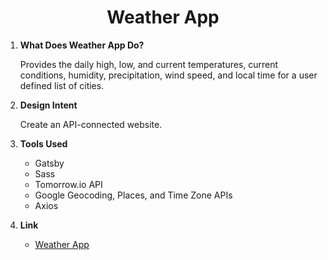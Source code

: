 <!-- <p align="center">
  <a href="https://www.gatsbyjs.com/?utm_source=starter&utm_medium=readme&utm_campaign=minimal-starter">
    <img alt="Gatsby" src="https://www.gatsbyjs.com/Gatsby-Monogram.svg" width="60" />
  </a>
</p> -->
<h1 align="center">
  Weather App
</h1>

1.  **What Does Weather App Do?**

    Provides the daily high, low, and current temperatures, current conditions, humidity, precipitation, wind speed, and local time for a user defined list of cities.

2.  **Design Intent**

    Create an API-connected website.

3.  **Tools Used**

    - Gatsby
    - Sass
    - Tomorrow.io API
    - Google Geocoding, Places, and Time Zone APIs
    - Axios

4.  **Link**

    - [Weather App](http://weather-app-wheat-five.vercel.app/)
